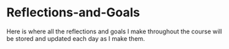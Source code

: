 # Reflections-and-Goals
Here is where all the reflections and goals I make throughout the course will be stored and updated each day as I make them.
